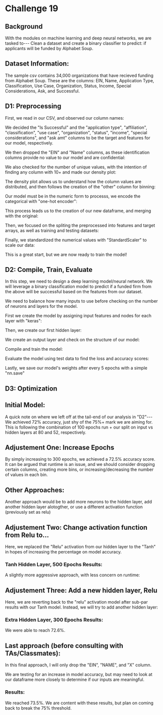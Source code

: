 # Challenge 19
## Background
With the modules on machine learning and deep neural networks, we are tasked to---
Clean a dataset and create a binary classifier to predict: if applicants will be funded by Alphabet Soup.
## Dataset Information:
The sample csv contains 34,000 organizations that have recieved funding from Alphabet Soup. 
These are the columns: EIN, Name, Application Type, Classification, Use Case, Organization, Status, Income, Special Considerations, Ask, and Successful. 
## D1: Preprocessing 
First, we read in our CSV, and observed our column names: 

We decided the "Is Successful" and the "application type", "affiliation", "classification", "use case", "organization", "status", "income", "special considerations", and "ask amt" columns to be the target and features for our model, respectively. 

We then dropped the "EIN" and "Name" columns, as these identification columns provide no value to our model and are confidential: 

We also checked for the number of unique values, with the intention of finding any column with 10+ and made our density plot: 

The density plot allows us to understand how the column values are distributed, and then follows the creation of the "other" column for binning:

Our model must be in the numeric form to processs, we encode the categorical with "one-hot encoder": 

This process leads us to the creation of our new dataframe, and merging with the original: 

Then, we focused on the spliting the preprocessed into features and target arrays, as well as training and testing datasets: 

Finally, we standardized the numerical values with "StandardScaler" to scale our data: 

This is a great start, but we are now ready to train the model! 
## D2: Compile, Train, Evaluate 
In this step, we need to design a deep learning model/neural network. We will leverage a binary classification model to predict if a funded firm from the above will be successful based on the features from our dataset. 

We need to balance how many inputs to use before checking on the number of neurons and layers for the model. 

First we create the model by assigning input features and nodes for each layer with "keras":

Then, we create our first hidden layer:

We create an output layer and check on the structure of our model:

Compile and train the model:

Evaluate the model using test data to find the loss and accuracy scores: 

Lastly, we save our model's weights after every 5 epochs with a simple "nn.save"

## D3: Optimization
## Initial Model: 
A quick note on where we left off at the tail-end of our analysis in "D2"---
We achieved 72% accuracy, just shy of the 75%+ mark we are aiming for. This is following the combination of 100 epochs run + our split on input vs hidden layers at 80 and 52, respectively. 

## Adjustement One: Increase Epochs
By simply increasing to 300 epochs, we achieved a 72.5% accuracy score. It can be argued that runtime is an issue, and we should consider dropping certain columns, creating more bins, or increasing/decreasing the number of values in each bin. 

## Other Approaches: 
Another approach would be to add more neurons to the hidden layer, add another hidden layer alotogther, or use a different activation function (previously set as relu)

## Adjustement Two: Change activation function from Relu to...
Here, we replaced the "Relu" activation from our hidden layer to the "Tanh" in hopes of increasing the percentage on model accuracy. 

### Tanh Hidden Layer, 500 Epochs Results:
A slightly more aggressive approach, with less concern on runtime:

## Adjustement Three: Add a new hidden layer, Relu
Here, we are reverting back to the "relu" activation model after sub-par results with our Tanh model. Instead, we will try to add another hidden layer: 

### Extra Hidden Layer, 300 Epochs Results: 
We were able to reach 72.6%. 

## Last approach (before consulting with TAs/Classmates): 
In this final approach, I will only drop the "EIN", "NAME", and "X" column.

We are testing for an increase in model accuracy, but may need to look at our dataframe more closely to determine if our inputs are meaningful.

### Results: 
We reached 73.5%. We are content with these results, but plan on coming back to break the 75% threshold.


